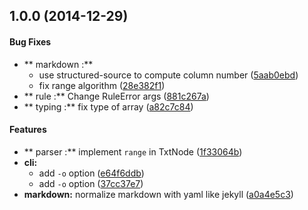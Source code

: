 ## 1.0.0 (2014-12-29)


#### Bug Fixes

* ** markdown :**
  * use structured-source to compute column number ([5aab0ebd](https://github.com/azu/textlint/commit/5aab0ebdf037240d210764e39d0eee8f41250495))
  * fix range algorithm ([28e382f1](https://github.com/azu/textlint/commit/28e382f1636f7540c32891de13e8ff043f77868b))
* ** rule :** Change RuleError args ([881c267a](https://github.com/azu/textlint/commit/881c267a8e218572e79581ffa5cdb02643a7b095))
* ** typing :** fix type of array ([a82c7c84](https://github.com/azu/textlint/commit/a82c7c8494f7757dc8232236effa537be7ab309d))


#### Features

* ** parser :** implement `range` in TxtNode ([1f33064b](https://github.com/azu/textlint/commit/1f33064b8c344a4b7c9486965f07c26cfe41263e))
* **cli:**
  * add `-o` option ([e64f6ddb](https://github.com/azu/textlint/commit/e64f6ddbdeb12e640f755d892779d8b83a87f7eb))
  * add `-o` option ([37cc37e7](https://github.com/azu/textlint/commit/37cc37e763f33daeb8718d5965b41b394d7dc1db))
* **markdown:** normalize markdown with yaml like jekyll ([a0a4e5c3](https://github.com/azu/textlint/commit/a0a4e5c329381b91503d5fd690a280ea63082147))


